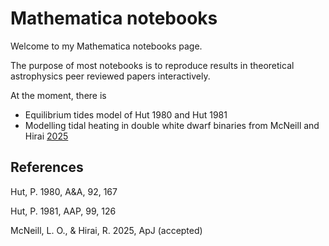 # Mathematica notebooks

Welcome to my Mathematica notebooks page.

The purpose of most notebooks is to reproduce results in theoretical astrophysics peer reviewed papers interactively.

At the moment, there is

- Equilibrium tides model of Hut 1980 and Hut 1981
- Modelling tidal heating in double white dwarf binaries from McNeill and Hirai [2025](https://arxiv.org/abs/2507.21821)

## References

Hut, P. 1980, A&A, 92, 167

Hut, P. 1981, AAP, 99, 126

McNeill, L. O., & Hirai, R. 2025, ApJ (accepted)
